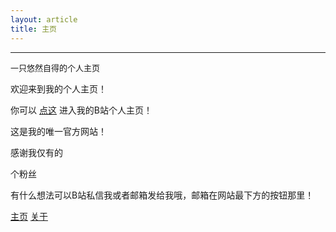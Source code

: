 ```yaml
---
layout: article
title: 主页
---
```


-----

<span style="font-size: small;">一只悠然自得的个人主页</span>

欢迎来到我的个人主页！

你可以 [点这](https://space.bilibili.com/3493140812008017) 进入我的B站个人主页！

这是我的唯一官方网站！

<p>感谢我仅有的 </p> <span id="get_fans"></span> <p> 个粉丝</p>

有什么想法可以B站私信我或者邮箱发给我哦，邮箱在网站最下方的按钮那里！

<script> 
  fetch('https://space.bilibili.com/3493140812008017/') .then(response => { if (!response.ok) { throw new Error('Network response was not ok'); } return response.text(); }) .then(data => { const parser = new DOMParser(); const htmlDoc = parser.parseFromString(data, 'text/html'); const pContent = htmlDoc.querySelector('#n-fs .n-data-v.space-fans p').textContent; document.getElementById('get_fans').textContent = pContent; }) .catch(error => console.error(error)); 
</script>


[主页](a-youranzide.github.io/) 
[关于](a-youranzide.github.io/qbout.html) 


